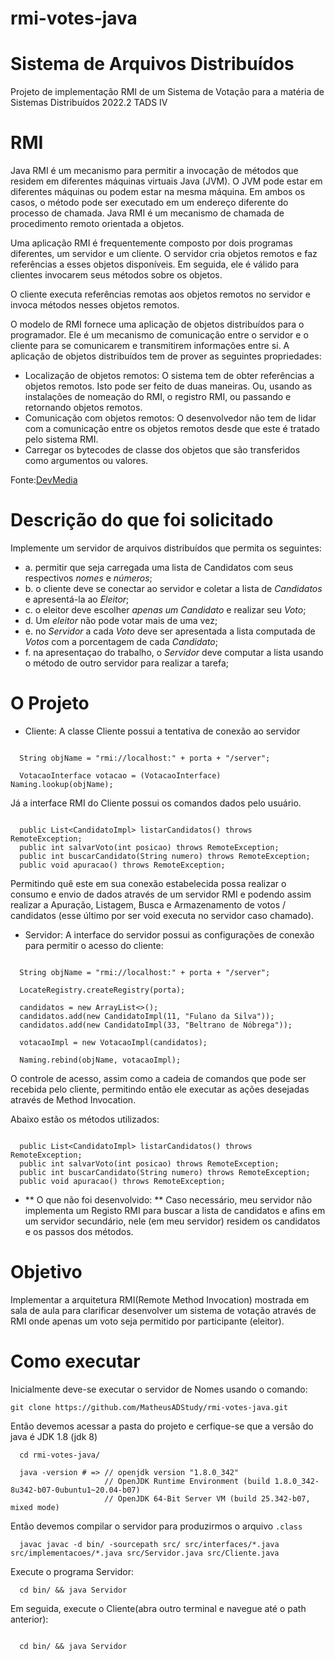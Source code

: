 # rmi-votes-java
# Sistema de Arquivos Distribuídos
Projeto de implementação RMI de um Sistema de Votação para a matéria de Sistemas Distribuídos 2022.2 TADS IV

# RMI
Java RMI é um mecanismo para permitir a invocação de métodos que residem em diferentes máquinas virtuais Java (JVM). O JVM pode estar em diferentes máquinas ou podem estar na mesma máquina. Em ambos os casos, o método pode ser executado em um endereço diferente do processo de chamada. Java RMI é um mecanismo de chamada de procedimento remoto orientada a objetos.

Uma aplicação RMI é frequentemente composto por dois programas diferentes, um servidor e um cliente. O servidor cria objetos remotos e faz referências a esses objetos disponíveis. Em seguida, ele é válido para clientes invocarem seus métodos sobre os objetos.

O cliente executa referências remotas aos objetos remotos no servidor e invoca métodos nesses objetos remotos.

O modelo de RMI fornece uma aplicação de objetos distribuídos para o programador. Ele é um mecanismo de comunicação entre o servidor e o cliente para se comunicarem e transmitirem informações entre si. A aplicação de objetos distribuídos tem de prover as seguintes propriedades:

- Localização de objetos remotos: O sistema tem de obter referências a objetos remotos. Isto pode ser feito de duas maneiras. Ou, usando as instalações de nomeação do RMI, o registro RMI, ou passando e retornando objetos remotos.
- Comunicação com objetos remotos: O desenvolvedor não tem de lidar com a comunicação entre os objetos remotos desde que este é tratado pelo sistema RMI.
- Carregar os bytecodes de classe dos objetos que são transferidos como argumentos ou valores.

Fonte:[DevMedia](https://www.devmedia.com.br/uma-introducao-ao-rmi-em-java/28681)

# Descrição do que foi solicitado

Implemente um servidor de arquivos distribuídos que permita os seguintes:
- a. permitir que seja carregada uma lista de Candidatos com seus respectivos *nomes* e *números*;
- b. o cliente deve se conectar ao servidor e coletar a lista de *Candidatos* e apresentá-la ao *Eleitor*;
- c. o eleitor deve escolher *apenas um Candidato* e realizar seu *Voto*;
- d. Um *eleitor* não pode votar mais de uma vez;
- e. no *Servidor* a cada *Voto* deve ser apresentada a lista computada de *Votos* com a porcentagem de cada *Candidato*;
- f. na apresentaçao do trabalho, o *Servidor* deve computar a lista usando o método de outro servidor para realizar a tarefa;

# O Projeto

* Cliente:
A classe Cliente possui a tentativa de conexão ao servidor

```

  String objName = "rmi://localhost:" + porta + "/server";

  VotacaoInterface votacao = (VotacaoInterface) Naming.lookup(objName);

```

Já a interface RMI do Cliente possui os comandos dados pelo usuário.
```

  public List<CandidatoImpl> listarCandidatos() throws RemoteException;
  public int salvarVoto(int posicao) throws RemoteException;
  public int buscarCandidato(String numero) throws RemoteException;
  public void apuracao() throws RemoteException;

```

Permitindo quê este em sua conexão estabelecida possa realizar o consumo e envio de dados através de um servidor RMI e podendo assim realizar a Apuração, Listagem, Busca e Armazenamento de votos / candidatos (esse último por ser void executa no servidor caso chamado).

* Servidor:
A interface do servidor possui as configurações de conexão para permitir o acesso do cliente:

```

  String objName = "rmi://localhost:" + porta + "/server";

  LocateRegistry.createRegistry(porta);

  candidatos = new ArrayList<>();
  candidatos.add(new CandidatoImpl(11, "Fulano da Silva"));
  candidatos.add(new CandidatoImpl(33, "Beltrano de Nóbrega"));

  votacaoImpl = new VotacaoImpl(candidatos);

  Naming.rebind(objName, votacaoImpl);

```

O controle de acesso, assim como a cadeia de comandos que pode ser recebida pelo cliente, permitindo então ele executar as ações desejadas através de Method Invocation.

Abaixo estão os métodos utilizados:
```

  public List<CandidatoImpl> listarCandidatos() throws RemoteException;
  public int salvarVoto(int posicao) throws RemoteException;
  public int buscarCandidato(String numero) throws RemoteException;
  public void apuracao() throws RemoteException;

```
- ** O que não foi desenvolvido: **
Caso necessário, meu servidor não implementa um Registo RMI para buscar a lista de candidatos e afins em um servidor secundário, nele (em meu servidor) residem os candidatos e os passos dos métodos.

# Objetivo

Implementar a arquitetura RMI(Remote Method Invocation) mostrada em sala de aula para clarificar desenvolver um sistema de votação através de RMI onde apenas um voto seja permitido por participante (eleitor).

# Como executar

Inicialmente deve-se executar o servidor de Nomes usando o comando:

```
git clone https://github.com/MatheusADStudy/rmi-votes-java.git
```

Então devemos acessar a pasta do projeto e cerfique-se que a versão do java é JDK 1.8 (jdk 8)

```
  cd rmi-votes-java/

  java -version # => // openjdk version "1.8.0_342"
                     // OpenJDK Runtime Environment (build 1.8.0_342-8u342-b07-0ubuntu1~20.04-b07)
                     // OpenJDK 64-Bit Server VM (build 25.342-b07, mixed mode)
```
Então devemos compilar o servidor para produzirmos o arquivo ```.class```

```
  javac javac -d bin/ -sourcepath src/ src/interfaces/*.java src/implementacoes/*.java src/Servidor.java src/Cliente.java

```

Execute o programa Servidor:

```
  cd bin/ && java Servidor
```

Em seguida, execute o Cliente(abra outro terminal e navegue até o path anterior):
```

  cd bin/ && java Servidor
```